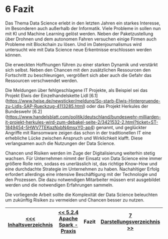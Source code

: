 # 6 Fazit

Das Thema Data Science erlebt in den letzten Jahren ein starkes Interesse, im Besonderen auch außerhalb der Informatik. Viele Probleme in sollen nun mit KI und Machine Learning gelöst werden. Neben der Paketzustellung über Drohnen und dem autonomen Fahren versuchen einige Firmen auch Probleme mit Blockchain zu lösen. Und im Datenjournalismus wird untersucht wie mit Data Science neue Erkentnisse erschlossen werden können. 

Die erweckten Hoffnungen führen zu einer starken Dynamik und verstärkt sich selbst. Neben den Chancen mit den zusätzlichen Ressourcen den Fortschritt zu beschleunigen, vergrößert sich aber auch die Gefahr das Ressourcen verschwendet werden. 

Die Meldungen über fehlgeschlagene IT Projekte, als Beispiel sei das Projekt Elwis der Einzelhandelskette Lidl [6.1] (https://www.heise.de/newsticker/meldung/So-starb-Elwis-Hintergruende-zu-Lidls-SAP-Rueckzug-4113285.html) oder das Projekt Herkules der Bundeswehr [6.2] (https://www.handelsblatt.com/politik/deutschland/bundeswehr-milliarden-it-projekt-herkules-wird-zum-debakel-seite-2/3421532-2.html?ticket=ST-1849454-5HWV7TEKqzNxbN4msxY0-ap4) genannt, und geglückter Angriffe mit Ransomware zeigen das schon in der traditionellen IT eine erhebliche Lücke zwischen Anspruch und Wirklichkeit klafft. Diese verlangsamen auch die Nutzungen der Data Science. 

Chancen und Risiken werden im Zuge der Digitalisierung weiterhin stetig wachsen. Für Unternehmen nimmt der Einsatz von Data Science eine immer größere Rolle rein, sodass es unerlässlich ist, das richtige Know-How und eine durchdachte Strategie im Unternehmen zu haben. Nachahltiger Erfolg erfordert allerdings eine intensive Beschäftigung mit der Technologie und den Prozessen. Die dazu notwendigen Mitarbeiter müssen erst ausgebildet werden und die notwendigen Erfahrungen sammeln. 

Die vorliegende Arbeit sollte die Komplexität der Data Science beleuchten um zukünftig Risiken zu vermeiden und Chancen besser zu nutzen.

| [&lt;&lt;&lt; Inhaltsverzeichnis](README.md) | [&lt;&lt; 5.2.4 Apache Spark - Praxis](./Spark/5_2_5_Praxis.md) | Fazit | [7 Darstellungsverzeichnis &gt;&gt;](darstellungsverzeichnis.md) |
|------------------------------------------------|---------------------------------------------------------------------------------|-------------|-----------------------------------------------------------------|

